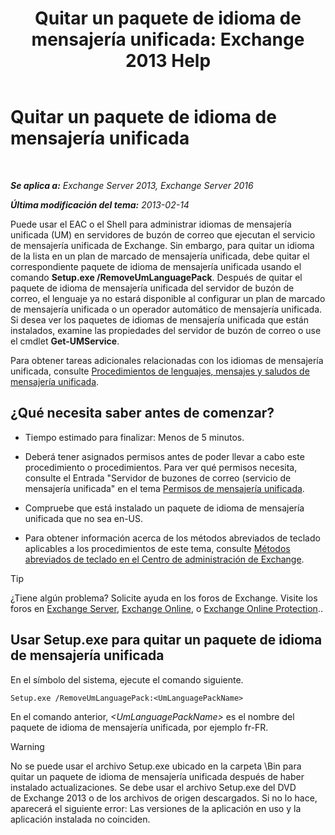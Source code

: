 ﻿---
title: 'Quitar un paquete de idioma de mensajería unificada: Exchange 2013 Help'
TOCTitle: Quitar un paquete de idioma de mensajería unificada
ms:assetid: a2bc2753-2c25-4ea0-a9d5-e3d42a699c6c
ms:mtpsurl: https://technet.microsoft.com/es-es/library/Bb124004(v=EXCHG.150)
ms:contentKeyID: 49895807
ms.date: 04/23/2018
mtps_version: v=EXCHG.150
ms.translationtype: HT
---

# Quitar un paquete de idioma de mensajería unificada

 

_**Se aplica a:** Exchange Server 2013, Exchange Server 2016_

_**Última modificación del tema:** 2013-02-14_

Puede usar el EAC o el Shell para administrar idiomas de mensajería unificada (UM) en servidores de buzón de correo que ejecutan el servicio de mensajería unificada de Exchange. Sin embargo, para quitar un idioma de la lista en un plan de marcado de mensajería unificada, debe quitar el correspondiente paquete de idioma de mensajería unificada usando el comando **Setup.exe /RemoveUmLanguagePack**. Después de quitar el paquete de idioma de mensajería unificada del servidor de buzón de correo, el lenguaje ya no estará disponible al configurar un plan de marcado de mensajería unificada o un operador automático de mensajería unificada. Si desea ver los paquetes de idiomas de mensajería unificada que están instalados, examine las propiedades del servidor de buzón de correo o use el cmdlet **Get-UMService**.

Para obtener tareas adicionales relacionadas con los idiomas de mensajería unificada, consulte [Procedimientos de lenguajes, mensajes y saludos de mensajería unificada](um-languages-prompts-and-greetings-procedures-exchange-2013-help.md).

## ¿Qué necesita saber antes de comenzar?

  - Tiempo estimado para finalizar: Menos de 5 minutos.

  - Deberá tener asignados permisos antes de poder llevar a cabo este procedimiento o procedimientos. Para ver qué permisos necesita, consulte el Entrada "Servidor de buzones de correo (servicio de mensajería unificada" en el tema [Permisos de mensajería unificada](unified-messaging-permissions-exchange-2013-help.md).

  - Compruebe que está instalado un paquete de idioma de mensajería unificada que no sea en-US.

  - Para obtener información acerca de los métodos abreviados de teclado aplicables a los procedimientos de este tema, consulte [Métodos abreviados de teclado en el Centro de administración de Exchange](keyboard-shortcuts-in-the-exchange-admin-center-exchange-online-protection-help.md).


> [!TIP]
> ¿Tiene algún problema? Solicite ayuda en los foros de Exchange. Visite los foros en <A href="https://go.microsoft.com/fwlink/p/?linkid=60612">Exchange Server</A>, <A href="https://go.microsoft.com/fwlink/p/?linkid=267542">Exchange Online</A>, o <A href="https://go.microsoft.com/fwlink/p/?linkid=285351">Exchange Online Protection</A>..



## Usar Setup.exe para quitar un paquete de idioma de mensajería unificada

En el símbolo del sistema, ejecute el comando siguiente.

    Setup.exe /RemoveUmLanguagePack:<UmLanguagePackName>

En el comando anterior, *\<UmLanguagePackName\>* es el nombre del paquete de idioma de mensajería unificada, por ejemplo fr-FR.


> [!WARNING]
> No se puede usar el archivo Setup.exe ubicado en la carpeta \Bin para quitar un paquete de idioma de mensajería unificada después de haber instalado actualizaciones. Se debe usar el archivo Setup.exe del DVD de&nbsp;Exchange&nbsp;2013 o de los archivos de origen descargados. Si no lo hace, aparecerá el siguiente error: Las versiones de la aplicación en uso y la aplicación instalada no coinciden.


